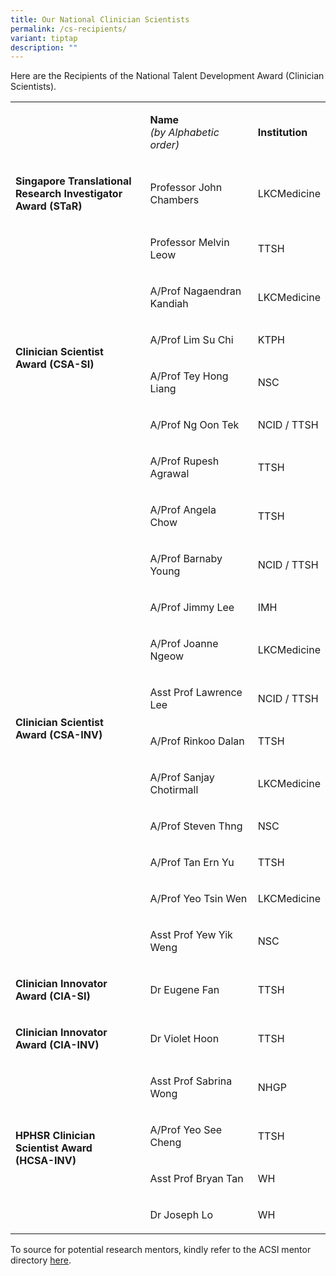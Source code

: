 ```yaml
---
title: Our National Clinician Scientists
permalink: /cs-recipients/
variant: tiptap
description: ""
---
```

<p>Here are the Recipients of the National Talent Development Award (Clinician
Scientists).</p>
<table style="minWidth: 75px">
<colgroup>
<col>
<col>
<col>
</colgroup>
<tbody>
<tr>
<td rowspan="1" colspan="1">
<p>&nbsp;</p>
</td>
<td rowspan="1" colspan="1">
<p><strong>Name </strong>
<br><em>(by Alphabetic order)</em>
</p>
</td>
<td rowspan="1" colspan="1">
<p><strong>Institution</strong>
</p>
</td>
</tr>
<tr>
<td rowspan="1" colspan="1">
<p><strong>Singapore Translational</strong>
<br><strong>Research Investigator</strong>
<br><strong>Award (STaR)</strong>
</p>
</td>
<td rowspan="1" colspan="1">
<p>Professor John Chambers</p>
</td>
<td rowspan="1" colspan="1">
<p>LKCMedicine</p>
</td>
</tr>
<tr>
<td rowspan="6" colspan="1">
<p><strong>Clinician Scientist</strong>
<br><strong>Award (CSA-SI)</strong>
<br>
</p>
</td>
<td rowspan="1" colspan="1">
<p>Professor Melvin Leow</p>
</td>
<td rowspan="1" colspan="1">
<p>TTSH</p>
</td>
</tr>
<tr>
<td rowspan="1" colspan="1">
<p>A/Prof Nagaendran Kandiah</p>
</td>
<td rowspan="1" colspan="1">
<p>LKCMedicine</p>
</td>
</tr>
<tr>
<td rowspan="1" colspan="1">
<p>A/Prof Lim Su Chi</p>
</td>
<td rowspan="1" colspan="1">
<p>KTPH</p>
</td>
</tr>
<tr>
<td rowspan="1" colspan="1">
<p>A/Prof Tey Hong Liang</p>
</td>
<td rowspan="1" colspan="1">
<p>NSC</p>
</td>
</tr>
<tr>
<td rowspan="1" colspan="1">
<p>A/Prof Ng Oon Tek</p>
</td>
<td rowspan="1" colspan="1">
<p>NCID / TTSH</p>
</td>
</tr>
<tr>
<td rowspan="1" colspan="1">
<p>A/Prof Rupesh Agrawal</p>
</td>
<td rowspan="1" colspan="1">
<p>TTSH</p>
</td>
</tr>
<tr>
<td rowspan="11" colspan="1">
<p><strong>Clinician Scientist</strong>
<br><strong>Award (CSA-INV)</strong>
</p>
</td>
<td rowspan="1" colspan="1">
<p>A/Prof Angela Chow&nbsp;</p>
</td>
<td rowspan="1" colspan="1">
<p>TTSH</p>
</td>
</tr>
<tr>
<td rowspan="1" colspan="1">
<p>A/Prof Barnaby Young</p>
</td>
<td rowspan="1" colspan="1">
<p>NCID / TTSH</p>
</td>
</tr>
<tr>
<td rowspan="1" colspan="1">
<p>A/Prof Jimmy Lee</p>
</td>
<td rowspan="1" colspan="1">
<p>IMH</p>
</td>
</tr>
<tr>
<td rowspan="1" colspan="1">
<p>A/Prof Joanne Ngeow</p>
</td>
<td rowspan="1" colspan="1">
<p>LKCMedicine</p>
</td>
</tr>
<tr>
<td rowspan="1" colspan="1">
<p>Asst Prof Lawrence Lee</p>
</td>
<td rowspan="1" colspan="1">
<p>NCID / TTSH</p>
</td>
</tr>
<tr>
<td rowspan="1" colspan="1">
<p>A/Prof Rinkoo Dalan</p>
</td>
<td rowspan="1" colspan="1">
<p>TTSH</p>
</td>
</tr>
<tr>
<td rowspan="1" colspan="1">
<p>A/Prof Sanjay Chotirmall</p>
</td>
<td rowspan="1" colspan="1">
<p>LKCMedicine</p>
</td>
</tr>
<tr>
<td rowspan="1" colspan="1">
<p>A/Prof Steven Thng</p>
</td>
<td rowspan="1" colspan="1">
<p>NSC</p>
</td>
</tr>
<tr>
<td rowspan="1" colspan="1">
<p>A/Prof Tan Ern Yu</p>
</td>
<td rowspan="1" colspan="1">
<p>TTSH</p>
</td>
</tr>
<tr>
<td rowspan="1" colspan="1">
<p>A/Prof Yeo Tsin Wen</p>
</td>
<td rowspan="1" colspan="1">
<p>LKCMedicine</p>
</td>
</tr>
<tr>
<td rowspan="1" colspan="1">
<p>Asst Prof Yew Yik Weng</p>
</td>
<td rowspan="1" colspan="1">
<p>NSC</p>
</td>
</tr>
<tr>
<td rowspan="1" colspan="1">
<p><strong>Clinician Innovator Award (CIA-SI)</strong>
</p>
</td>
<td rowspan="1" colspan="1">
<p>Dr Eugene Fan</p>
</td>
<td rowspan="1" colspan="1">
<p>TTSH</p>
</td>
</tr>
<tr>
<td rowspan="1" colspan="1">
<p><strong>Clinician Innovator Award (CIA-INV)</strong>
</p>
</td>
<td rowspan="1" colspan="1">
<p>Dr Violet Hoon</p>
</td>
<td rowspan="1" colspan="1">
<p>TTSH</p>
</td>
</tr>
<tr>
<td rowspan="4" colspan="1">
<p><strong>HPHSR Clinician </strong>
<br><strong>Scientist Award</strong>
<br><strong>(HCSA-INV)</strong>
</p>
</td>
<td rowspan="1" colspan="1">
<p>Asst Prof Sabrina Wong</p>
</td>
<td rowspan="1" colspan="1">
<p>NHGP</p>
</td>
</tr>
<tr>
<td rowspan="1" colspan="1">
<p>A/Prof Yeo See Cheng</p>
</td>
<td rowspan="1" colspan="1">
<p>TTSH</p>
</td>
</tr>
<tr>
<td rowspan="1" colspan="1">
<p>Asst Prof Bryan Tan</p>
</td>
<td rowspan="1" colspan="1">
<p>WH</p>
</td>
</tr>
<tr>
<td rowspan="1" colspan="1">
<p>Dr Joseph Lo</p>
</td>
<td rowspan="1" colspan="1">
<p>WH</p>
</td>
</tr>
</tbody>
</table>
<p>To source for potential research mentors, kindly refer to the ACSI mentor
directory <a href="https://www.ntu.edu.sg/medicine/ACSI/mentorship" rel="noopener nofollow" target="_blank">here</a>.</p>